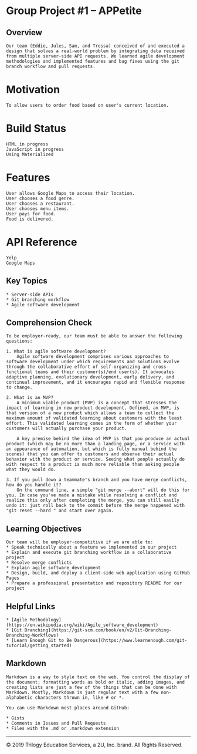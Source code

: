 # Group Project #1 – APPetite

## Overview
    Our team (Eddie, Jules, Sam, and Tressa) conceived of and executed a design that solves a real-world problem by integrating data received from multiple server-side API requests. We learned agile development methodologies and implemented features and bug fixes using the git branch workflow and pull requests.

# Motivation
    To allow users to order food based on user's current location.

# Build Status
    HTML in progress
    JavaScript in progress
    Using Materialized

# Features
    User allows Google Maps to access their location.
    User chooses a food genre.
    User chooses a restaurant.
    User chooses menu items.
    User pays for food.
    Food is delivered.

# API Reference
    Yelp
    Google Maps

## Key Topics
    * Server-side APIs
    * Git branching workflow
    * Agile software development

## Comprehension Check
    To be employer-ready, our team must be able to answer the following questions:

    1. What is agile software development? 
        Agile software development comprises various approaches to software development under which requirements and solutions evolve through the collaborative effort of self-organizing and cross-functional teams and their customer(s)/end user(s). It advocates adaptive planning, evolutionary development, early delivery, and continual improvement, and it encourages rapid and flexible response to change.

    2. What is an MVP?
        A minimum viable product (MVP) is a concept that stresses the impact of learning in new product development. Defined, an MVP, is that version of a new product which allows a team to collect the maximum amount of validated learning about customers with the least effort. This validated learning comes in the form of whether your customers will actually purchase your product.

        A key premise behind the idea of MVP is that you produce an actual product (which may be no more than a landing page, or a service with an appearance of automation, but which is fully manual behind the scenes) that you can offer to customers and observe their actual behavior with the product or service. Seeing what people actually do with respect to a product is much more reliable than asking people what they would do.

    3. If you pull down a teammate's branch and you have merge conflicts, how do you handle it?
        On the command line, a simple "git merge --abort" will do this for you. In case you've made a mistake while resolving a conflict and realize this only after completing the merge, you can still easily undo it: just roll back to the commit before the merge happened with "git reset --hard " and start over again.

## Learning Objectives
    Our team will be employer-competitive if we are able to:
    * Speak technically about a feature we implemented in our project
    * Explain and execute git branching workflow in a collaborative project
    * Resolve merge conflicts
    * Explain agile software development
    * Design, build, and deploy a client-side web application using GitHub Pages
    * Prepare a professional presentation and repository README for our project

## Helpful Links
    * [Agile Methodology](https://en.wikipedia.org/wiki/Agile_software_development)
    * [Git Branching](https://git-scm.com/book/en/v2/Git-Branching-Branching-Workflows)
    * [Learn Enough Git to Be Dangerous](https://www.learnenough.com/git-tutorial/getting_started)
    
## Markdown
    Markdown is a way to style text on the web. You control the display of the document; formatting words as bold or italic, adding images, and creating lists are just a few of the things that can be done with Markdown. Mostly, Markdown is just regular text with a few non-alphabetic characters thrown in, like # or *.

    You can use Markdown most places around GitHub:

    * Gists
    * Comments in Issues and Pull Requests
    * Files with the .md or .markdown extension

- - -
© 2019 Trilogy Education Services, a 2U, Inc. brand. All Rights Reserved.